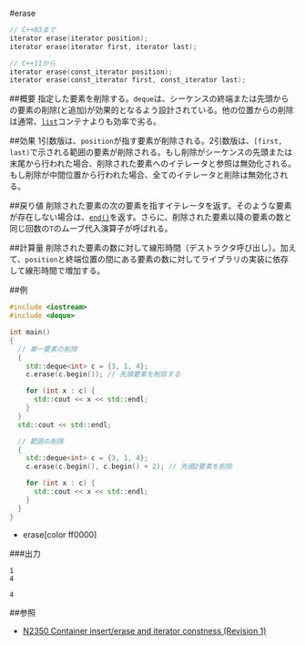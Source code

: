 #erase
```cpp
// C++03まで
iterator erase(iterator position);
iterator erase(iterator first, iterator last);

// C++11から
iterator erase(const_iterator position);
iterator erase(const_iterator first, const_iterator last);
```

##概要
指定した要素を削除する。`deque`は、シーケンスの終端または先頭からの要素の削除(と追加)が効果的となるよう設計されている。他の位置からの削除は通常、[`list`](/reference/list.md)コンテナよりも効率で劣る。


##効果
1引数版は、`position`が指す要素が削除される。2引数版は、`[first, last)`で示される範囲の要素が削除される。もし削除がシーケンスの先頭または末尾から行われた場合、削除された要素へのイテレータと参照は無効化される。もし削除が中間位置から行われた場合、全てのイテレータと削除は無効化される。


##戻り値
削除された要素の次の要素を指すイテレータを返す。そのような要素が存在しない場合は、[`end()`](./end.md)を返す。さらに、削除された要素以降の要素の数と同じ回数の`T`のムーブ代入演算子が呼ばれる。


##計算量
削除された要素の数に対して線形時間（デストラクタ呼び出し）。加えて、`position`と終端位置の間にある要素の数に対してライブラリの実装に依存して線形時間で増加する。


##例
```cpp
#include <iostream>
#include <deque>

int main()
{
  // 単一要素の削除
  {
    std::deque<int> c = {3, 1, 4};
    c.erase(c.begin()); // 先頭要素を削除する

    for (int x : c) {
      std::cout << x << std::endl;
    }
  }
  std::cout << std::endl;

  // 範囲の削除
  {
    std::deque<int> c = {3, 1, 4};
    c.erase(c.begin(), c.begin() + 2); // 先頭2要素を削除

    for (int x : c) {
      std::cout << x << std::endl;
    }
  }
}
```
* erase[color ff0000]

###出力
```
1
4

4
```

##参照
- [N2350 Container insert/erase and iterator constness (Revision 1)](http://www.open-std.org/jtc1/sc22/wg21/docs/papers/2007/n2350.pdf)

